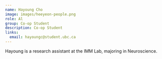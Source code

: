 ```yaml
---
name: Hayoung Cho
image: images/heeyeon-people.png
role: Al
group: Co-op Student
description: Co-op Student 
links:
  email: hayoungc@student.ubc.ca
---
```


Hayoung is a research assistant at the IMM Lab, majoring in Neuroscience.

